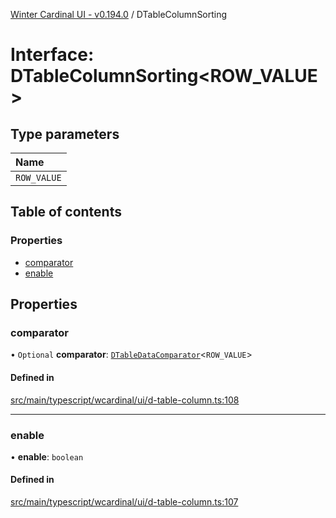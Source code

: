 [Winter Cardinal UI - v0.194.0](../index.md) / DTableColumnSorting

# Interface: DTableColumnSorting<ROW_VALUE\>

## Type parameters

| Name |
| :------ |
| `ROW_VALUE` |

## Table of contents

### Properties

- [comparator](DTableColumnSorting.md#comparator)
- [enable](DTableColumnSorting.md#enable)

## Properties

### comparator

• `Optional` **comparator**: [`DTableDataComparator`](../index.md#dtabledatacomparator)<`ROW_VALUE`\>

#### Defined in

[src/main/typescript/wcardinal/ui/d-table-column.ts:108](https://github.com/winter-cardinal/winter-cardinal-ui/blob/v0.194.0/src/main/typescript/wcardinal/ui/d-table-column.ts#L108)

___

### enable

• **enable**: `boolean`

#### Defined in

[src/main/typescript/wcardinal/ui/d-table-column.ts:107](https://github.com/winter-cardinal/winter-cardinal-ui/blob/v0.194.0/src/main/typescript/wcardinal/ui/d-table-column.ts#L107)
